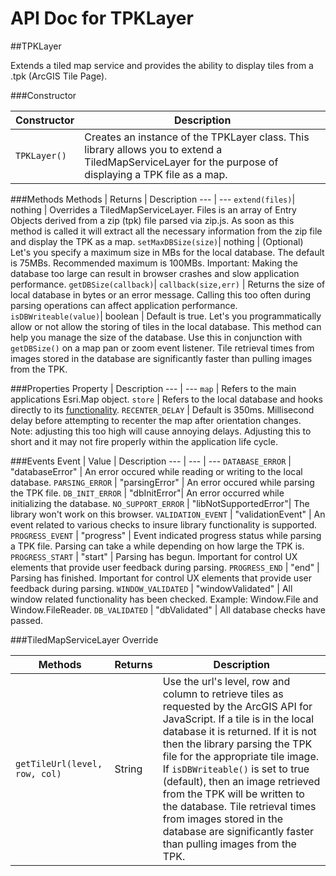 API Doc for TPKLayer
====================

##TPKLayer

Extends a tiled map service and provides the ability to display tiles from a .tpk (ArcGIS Tile Page).

###Constructor

Constructor | Description
--- | ---
`TPKLayer()` | Creates an instance of the TPKLayer class. This library allows you to extend a TiledMapServiceLayer for the purpose of displaying a TPK file as a map.

###Methods
Methods | Returns | Description
--- | ---
`extend(files)`| nothing | Overrides a TiledMapServiceLayer. Files is an array of Entry Objects derived from a zip (tpk) file parsed via zip.js. As soon as this method is called it will extract all the necessary information from the zip file and display the TPK as a map.
`setMaxDBSize(size)`| nothing | (Optional) Let's you specify a maximum size in MBs for the local database. The default is 75MBs. Recommended maximum is 100MBs. Important: Making the database too large can result in browser crashes and slow application performance.
`getDBSize(callback)`| `callback(size,err)` | Returns the size of local database in bytes or an error message. Calling this too often during parsing operations can affect application performance.
`isDBWriteable(value)`| boolean | Default is true. Let's you programmatically allow or not allow the storing of tiles in the local database. This method can help you manage the size of the database. Use this in conjunction with `getDBSize()` on a map pan or zoom event listener. Tile retrieval times from images stored in the database are significantly faster than pulling images from the TPK.

###Properties
Property  | Description
--- | ---
`map` | Refers to the main applications Esri.Map object.
`store` | Refers to the local database and hooks directly to its [functionality](offlinetilesenabler.md). 
`RECENTER_DELAY` | Default is 350ms. Millisecond delay before attempting to recenter the map after orientation changes. Note: adjusting this too high will cause annoying delays. Adjusting this to short and it may not fire properly within the application life cycle.	

###Events
Event | Value | Description
--- | --- | ---
`DATABASE_ERROR` | "databaseError" | An error occured while reading or writing to the local database.
`PARSING_ERROR` | "parsingError" | An error occured while parsing the TPK file.
`DB_INIT_ERROR` | "dbInitError"| An error occurred while initializing the database.
`NO_SUPPORT_ERROR` | "libNotSupportedError"| The library won't work on this browser.
`VALIDATION_EVENT` | "validationEvent" | An event related to various checks to insure library functionality is supported.
`PROGRESS_EVENT` | "progress" | Event indicated progress status while parsing a TPK file. Parsing can take a while depending on how large the TPK is.
`PROGRESS_START` | "start" | Parsing has begun. Important for control UX elements that provide user feedback during parsing.
`PROGRESS_END` | "end" | Parsing has finished. Important for control UX elements that provide user feedback during parsing.
`WINDOW_VALIDATED` | "windowValidated" | All window related functionality has been checked. Example: Window.File and Window.FileReader.
`DB_VALIDATED` | "dbValidated" | All database checks have passed.

###TiledMapServiceLayer Override

Methods | Returns | Description
--- | --- | ---
`getTileUrl(level, row, col)` | String | Use the url's level, row and column to retrieve tiles as requested by the ArcGIS API for JavaScript. If a tile is in the local database it is returned. If it is not then the library parsing the TPK file for the appropriate tile image. If 	`isDBWriteable()` is set to true (default), then an image retrieved from the TPK will be written to the database. Tile retrieval times from images stored in the database are significantly faster than pulling images from the TPK.


